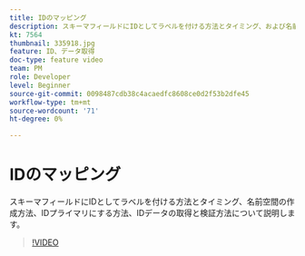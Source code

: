 ```yaml
---
title: IDのマッピング
description: スキーマフィールドにIDとしてラベルを付ける方法とタイミング、および名前空間の作成方法を説明します。 IDをプライマリにするタイミングと、IDデータの取り込みと検証の方法について説明します。
kt: 7564
thumbnail: 335918.jpg
feature: ID、データ取得
doc-type: feature video
team: PM
role: Developer
level: Beginner
source-git-commit: 0098487cdb38c4acaedfc8608ce0d2f53b2dfe45
workflow-type: tm+mt
source-wordcount: '71'
ht-degree: 0%

---
```



# IDのマッピング

スキーマフィールドにIDとしてラベルを付ける方法とタイミング、名前空間の作成方法、IDプライマリにする方法、IDデータの取得と検証方法について説明します。

>[!VIDEO](https://video.tv.adobe.com/v/335918?quality=12)
